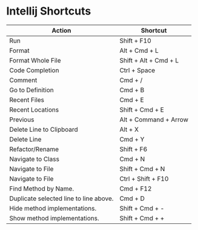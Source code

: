 # Intellij Shortcuts

| Action               | Shortcut                  |
|----------------------|---------------------------|
| Run                  | Shift + F10               |
| Format               | Alt + Cmd + L             |
| Format Whole File    | Shift + Alt + Cmd + L     |
| Code Completion      | Ctrl + Space              |
| Comment              | Cmd + /                   |
| Go to Definition     | Cmd + B                   |
| Recent Files         | Cmd + E                   |
| Recent Locations     | Shift + Cmd + E           |
| Previous             | Alt + Command + Arrow     |
| Delete Line to Clipboard | Alt + X                |
| Delete Line          | Cmd + Y                   |
| Refactor/Rename      | Shift + F6                |
| Navigate to Class    | Cmd + N                   |
| Navigate to File     | Shift + Cmd + N           |
| Navigate to File     | Ctrl + Shift + F10           |
| Find Method by Name. | Cmd + F12           |
| Duplicate selected line to line above. | Cmd + D     |
| Hide method implementations. | Shift + Cmd  + -     |
| Show method implementations. | Shift + Cmd  + +     |
